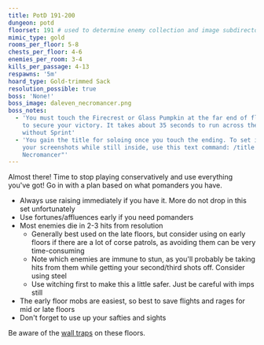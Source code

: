```yaml
---
title: PotD 191-200
dungeon: potd
floorset: 191 # used to determine enemy collection and image subdirectory
mimic_type: gold
rooms_per_floor: 5-8
chests_per_floor: 4-6
enemies_per_room: 3-4
kills_per_passage: 4-13
respawns: '5m'
hoard_type: Gold-trimmed Sack
resolution_possible: true
boss: 'None!'
boss_image: daleven_necromancer.png
boss_notes:
  - 'You must touch the Firecrest or Glass Pumpkin at the far end of floor 200
    to secure your victory. It takes about 35 seconds to run across the floor
    without Sprint'
  - 'You gain the title for soloing once you touch the ending. To set it for
    your screenshots while still inside, use this text command: /title set "The
    Necromancer"'
---
```


Almost there! Time to stop playing conservatively and use everything you've
got! Go in with a plan based on what pomanders you have.

* Always use raising immediately if you have it. More do not drop in this set
  unfortunately
* Use fortunes/affluences early if you need pomanders
* Most enemies die in 2-3 hits from resolution
  * Generally best used on the late floors, but consider using on early floors
    if there are a lot of corse patrols, as avoiding them can be very
    time-consuming
  * Note which enemies are immune to stun, as you'll probably be taking hits
    from them while getting your second/third shots off. Consider using steel
  * Use witching first to make this a little safer. Just be careful with imps
    still
* The early floor mobs are easiest, so best to save flights and rages for mid
  or late floors
* Don't forget to use up your safties and sights

Be aware of the [wall traps](/pages/wall_traps.html#potd-151-199) on these floors.
